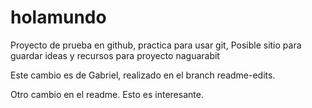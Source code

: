 # holamundo
Proyecto de prueba en github, practica para usar git, Posible sitio para guardar ideas y recursos para proyecto naguarabit

Este cambio es de Gabriel, realizado en el branch readme-edits.

Otro cambio en el readme.
Esto es interesante.

